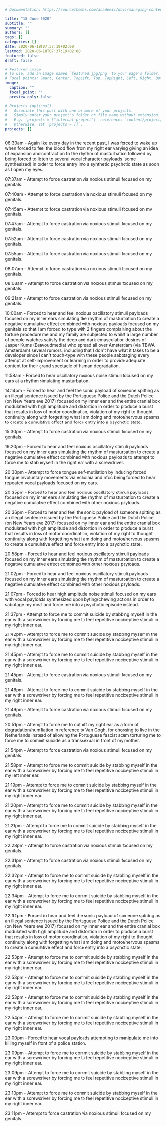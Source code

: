 ```yaml
---
# Documentation: https://sourcethemes.com/academic/docs/managing-content/

title: "18 June 2020"
subtitle: ""
summary: ""
authors: []
tags: []
categories: []
date: 2020-06-18T07:37:19+02:00
lastmod: 2020-06-18T07:37:19+02:00
featured: false
draft: false

# Featured image
# To use, add an image named `featured.jpg/png` to your page's folder.
# Focal points: Smart, Center, TopLeft, Top, TopRight, Left, Right, BottomLeft, Bottom, BottomRight.
image:
  caption: ""
  focal_point: ""
  preview_only: false

# Projects (optional).
#   Associate this post with one or more of your projects.
#   Simply enter your project's folder or file name without extension.
#   E.g. `projects = ["internal-project"]` references `content/project/deep-learning/index.md`.
#   Otherwise, set `projects = []`.
projects: []
---
```


06:30am - Again like every day in the recent past, I was forced to wake up when forced to feel the blood flow from my right ear varying giving an idea of expansion and contraction to the rhythm of masturbation followed by being forced to listen to several vocal character payloads (some synthesized) in order to force entry into a synthetic psychotic state as soon as I open my eyes.

07:37am - Attempt to force castration via noxious stimuli focused on my genitals.

07:40am - Attempt to force castration via noxious stimuli focused on my genitals.

07:45am - Attempt to force castration via noxious stimuli focused on my genitals.

07:47am - Attempt to force castration via noxious stimuli focused on my genitals.

07:52am - Attempt to force castration via noxious stimuli focused on my genitals.

07:55am - Attempt to force castration via noxious stimuli focused on my genitals.

08:07am - Attempt to force castration via noxious stimuli focused on my genitals.

08:08am - Attempt to force castration via noxious stimuli focused on my genitals.

09:21am - Attempt to force castration via noxious stimuli focused on my genitals.

10:00am - Forced to hear and feel noxious oscillatory stimuli payloads focused on my inner ears simulating the rhythm of masturbation to create a negative cumulative effect combined with noxious payloads focused on my genitals so that I am forced to type with 2 fingers complaining about the torture procedure me and my family are subjected to whilst a large number of people watches satisfy the deep and dark emasculation desires of Jasper Kums (Eenvoudmedia) who spread all over Amsterdam (via TBWA - Amsterdam) several rumors, including that I don't have what it takes to be a developer since I can't touch-type with these people sabotaging every attempt at self-improvement or learning in order to provide adequate content for their grand spectacle of human degradation.

11:58am - Forced to hear oscillatory noxious noise stimuli focused on my ears at a rhythm simulating masturbation.

14:14pm - Forced to hear and feel the sonic payload of someone spitting as an illegal sentence issued by the Portuguese Police and the Dutch Police (on New Years eve 2017) focused on my inner ear and the entire cranial box modulated with high amplitude and distortion in order to produce a burst that results in loss of motor coordination, violation of my right to thought continuity along with forgetting what i am doing and motor/nervous spasms to create a cumulative effect and force entry into a psychotic state.

15:30pm - Attempt to force castration via noxious stimuli focused on my genitals.

19:20pm - Forced to hear and feel noxious oscillatory stimuli payloads focused on my inner ears simulating the rhythm of masturbation to create a negative cumulative effect combined with noxious payloads to attempt to force me to stab myself in the right ear with a screwdriver.

20:30pm - Attempt to force tongue self-mutilation by inducing forced tongue involuntary movements via echolaia and nfcc being forced to hear repeated vocal payloads focused on my ears.

20:35pm - Forced to hear and feel noxious oscillatory stimuli payloads focused on my inner ears simulating the rhythm of masturbation to create a negative cumulative effect combined with other noxious payloads.

20:36pm - Forced to hear and feel the sonic payload of someone spitting as an illegal sentence issued by the Portuguese Police and the Dutch Police (on New Years eve 2017) focused on my inner ear and the entire cranial box modulated with high amplitude and distortion in order to produce a burst that results in loss of motor coordination, violation of my right to thought continuity along with forgetting what i am doing and motor/nervous spasms to create a cumulative effect and force entry into a psychotic state.

20:58pm - Forced to hear and feel noxious oscillatory stimuli payloads focused on my inner ears simulating the rhythm of masturbation to create a negative cumulative effect combined with other noxious payloads.

21:02pm - Forced to hear and feel noxious oscillatory stimuli payloads focused on my inner ears simulating the rhythm of masturbation to create a negative cumulative effect combined with other noxious payloads.

21:07pm - Forced to hear high amplitude noise stimuli focused on my ears with vocal payloads synthesized upon byting/chewing actions in order to sabotage my meal and force me into a psychotic episode instead.

21:37pm - Attempt to force me to commit suicide by stabbing myself in the ear with a screwdriver by forcing me to feel repetitive nociceptive stimuli in my right inner ear.

21:42pm - Attempt to force me to commit suicide by stabbing myself in the ear with a screwdriver by forcing me to feel repetitive nociceptive stimuli in my right inner ear.

21:45pm - Attempt to force me to commit suicide by stabbing myself in the ear with a screwdriver by forcing me to feel repetitive nociceptive stimuli in my right inner ear.

21:45pm - Attempt to force castration via noxious stimuli focused on my genitals.

21:46pm - Attempt to force me to commit suicide by stabbing myself in the ear with a screwdriver by forcing me to feel repetitive nociceptive stimuli in my right inner ear.

21:49pm - Attempt to force castration via noxious stimuli focused on my genitals.

20:51pm - Attempt to force me to cut off my right ear as a form of degradation/humiliation in reference to Van Gogh, for choosing to live in the Netherlands instead of allowing the Portuguese fascist scum torturing me to force me to commit suicide as a transsexual in front of my mother.

21:54pm - Attempt to force castration via noxious stimuli focused on my genitals.

21:58pm - Attempt to force me to commit suicide by stabbing myself in the ear with a screwdriver by forcing me to feel repetitive nociceptive stimuli in my left inner ear.

21:19pm - Attempt to force me to commit suicide by stabbing myself in the ear with a screwdriver by forcing me to feel repetitive nociceptive stimuli in my right inner ear.

21:20pm - Attempt to force me to commit suicide by stabbing myself in the ear with a screwdriver by forcing me to feel repetitive nociceptive stimuli in my right inner ear.

21:21pm - Attempt to force me to commit suicide by stabbing myself in the ear with a screwdriver by forcing me to feel repetitive nociceptive stimuli in my right inner ear.

22:28pm - Attempt to force castration via noxious stimuli focused on my genitals.

22:31pm - Attempt to force castration via noxious stimuli focused on my genitals.

22:32pm - Attempt to force me to commit suicide by stabbing myself in the ear with a screwdriver by forcing me to feel repetitive nociceptive stimuli in my right inner ear.

22:34pm - Attempt to force me to commit suicide by stabbing myself in the ear with a screwdriver by forcing me to feel repetitive nociceptive stimuli in my right inner ear.

22:52pm - Forced to hear and feel the sonic payload of someone spitting as an illegal sentence issued by the Portuguese Police and the Dutch Police (on New Years eve 2017) focused on my inner ear and the entire cranial box modulated with high amplitude and distortion in order to produce a burst that results in loss of motor coordination, violation of my right to thought continuity along with forgetting what i am doing and motor/nervous spasms to create a cumulative effect and force entry into a psychotic state.

22:53pm - Attempt to force me to commit suicide by stabbing myself in the ear with a screwdriver by forcing me to feel repetitive nociceptive stimuli in my right inner ear.

22:53pm - Attempt to force me to commit suicide by stabbing myself in the ear with a screwdriver by forcing me to feel repetitive nociceptive stimuli in my right inner ear.

22:53pm - Attempt to force me to commit suicide by stabbing myself in the ear with a screwdriver by forcing me to feel repetitive nociceptive stimuli in my right inner ear.

22:54pm - Attempt to force me to commit suicide by stabbing myself in the ear with a screwdriver by forcing me to feel repetitive nociceptive stimuli in my right inner ear.

23:00pm - Forced to hear vocal payloads attempting to manipulate me into killing myself in front of a police station.

23:09pm - Attempt to force me to commit suicide by stabbing myself in the ear with a screwdriver by forcing me to feel repetitive nociceptive stimuli in my right inner ear.

23:09pm - Attempt to force me to commit suicide by stabbing myself in the ear with a screwdriver by forcing me to feel repetitive nociceptive stimuli in my right inner ear.

23:10pm - Attempt to force me to commit suicide by stabbing myself in the ear with a screwdriver by forcing me to feel repetitive nociceptive stimuli in my right inner ear.

23:11pm - Attempt to force castration via noxious stimuli focused on my genitals.
